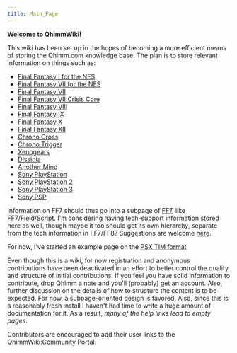 ```yaml
---
title: Main_Page
---
```


<b>Welcome to QhimmWiki!</b>

This wiki has been set up in the hopes of becoming a more efficient means of storing the Qhimm.com knowledge base. The plan is to store relevant information on things such as:

- [Final Fantasy I for the NES](FF1NES.md)
- [Final Fantasy VII for the NES](FF7NES.md)
- [Final Fantasy VII](FF7.md)
- [Final Fantasy VII:Crisis Core](FF7:CC.md)
- [Final Fantasy VIII](FF8.md)
- [Final Fantasy IX](FF9.md)
- [Final Fantasy X](FF10.md)
- [Final Fantasy XII](FF12.md)
- [Chrono Cross](CC.md)
- [Chrono Trigger](CT.md)
- [Xenogears](Xeno.md)
- [Dissidia](Dissidia.md)
- [Another Mind](Another_Mind.md)
- [Sony PlayStation](PSX.md)
- [Sony PlayStation 2](PS2.md)
- [Sony PlayStation 3](PS3.md)
- [Sony PSP](PSP.md)

Information on FF7 should thus go into a subpage of [FF7](FF7 "wikilink"), like [FF7/Field/Script](FF7/Field/Script "wikilink"). I'm considering having tech-support information stored here as well, though maybe it too should get its own hierarchy, separate from the tech information in FF7/FF8? Suggestions are welcome [here](Talk:Main_page.md).

For now, I've started an example page on the [PSX TIM format](PSX/TIM_file.md)

Even though this is a wiki, for now registration and anonymous contributions have been deactivated in an effort to better control the quality and structure of initial contributions. If you feel you have solid information to contribute, drop Qhimm a note and you'll (probably) get an account. Also, further discussion on the details of how to structure the content is to be expected. For now, a subpage-oriented design is favored. Also, since this is a reasonably fresh install I haven't had time to write a huge amount of documentation for it. As a result, *many of the help links lead to empty pages*.

Contributors are encouraged to add their user links to the [QhimmWiki:Community Portal](QhimmWiki:Community_Portal.md).
